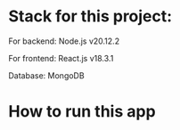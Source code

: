 <h1>Stack for this project:</h1>

For backend: Node.js v20.12.2

For frontend: React.js v18.3.1

Database: MongoDB

<h1>How to run this app</h2>

